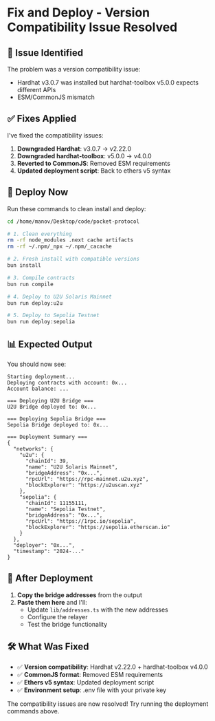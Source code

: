 # Fix and Deploy - Version Compatibility Issue Resolved

## 🐛 Issue Identified

The problem was a version compatibility issue:
- Hardhat v3.0.7 was installed but hardhat-toolbox v5.0.0 expects different APIs
- ESM/CommonJS mismatch

## ✅ Fixes Applied

I've fixed the compatibility issues:

1. **Downgraded Hardhat**: v3.0.7 → v2.22.0
2. **Downgraded hardhat-toolbox**: v5.0.0 → v4.0.0  
3. **Reverted to CommonJS**: Removed ESM requirements
4. **Updated deployment script**: Back to ethers v5 syntax

## 🚀 Deploy Now

Run these commands to clean install and deploy:

```bash
cd /home/manov/Desktop/code/pocket-protocol

# 1. Clean everything
rm -rf node_modules .next cache artifacts
rm -rf ~/.npm/_npx ~/.npm/_cacache

# 2. Fresh install with compatible versions
bun install

# 3. Compile contracts
bun run compile

# 4. Deploy to U2U Solaris Mainnet
bun run deploy:u2u

# 5. Deploy to Sepolia Testnet
bun run deploy:sepolia
```

## 📊 Expected Output

You should now see:
```
Starting deployment...
Deploying contracts with account: 0x...
Account balance: ...

=== Deploying U2U Bridge ===
U2U Bridge deployed to: 0x...

=== Deploying Sepolia Bridge ===
Sepolia Bridge deployed to: 0x...

=== Deployment Summary ===
{
  "networks": {
    "u2u": {
      "chainId": 39,
      "name": "U2U Solaris Mainnet",
      "bridgeAddress": "0x...",
      "rpcUrl": "https://rpc-mainnet.u2u.xyz",
      "blockExplorer": "https://u2uscan.xyz"
    },
    "sepolia": {
      "chainId": 11155111,
      "name": "Sepolia Testnet",
      "bridgeAddress": "0x...",
      "rpcUrl": "https://1rpc.io/sepolia",
      "blockExplorer": "https://sepolia.etherscan.io"
    }
  },
  "deployer": "0x...",
  "timestamp": "2024-..."
}
```

## 🔄 After Deployment

1. **Copy the bridge addresses** from the output
2. **Paste them here** and I'll:
   - Update `lib/addresses.ts` with the new addresses
   - Configure the relayer
   - Test the bridge functionality

## 🛠️ What Was Fixed

- ✅ **Version compatibility**: Hardhat v2.22.0 + hardhat-toolbox v4.0.0
- ✅ **CommonJS format**: Removed ESM requirements
- ✅ **Ethers v5 syntax**: Updated deployment script
- ✅ **Environment setup**: .env file with your private key

The compatibility issues are now resolved! Try running the deployment commands above.

